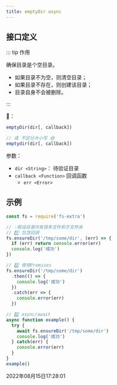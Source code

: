 ```yaml
---
title: emptyDir async
---
```


## 接口定义
::: tip 作用

确保目录是个空目录。

- 如果目录不为空，则清空目录；
- 如果目录不存在，则创建该目录；
- 目录自身不会被删除。

:::



📔：
```js
emptyDir(dir[, callback])

// 或 不区分大小写 😅
emptydir(dir[, callback])
```

参数：

- `dir <String>`： 待验证目录
- `callback <Function>` 回调函数
  - `err <Error>`

## 示例

```js {3-4,10,16,25}
const fs = require('fs-extra')

// 💡假设目录内有很多文件和子文件夹
// 1️⃣ 包含回调
fs.ensureDir('/tmp/some/dir', (err) => {
  if (err) return console.error(err)
  console.log('成功')
})

// 2️⃣ 使用Promises
fs.ensureDir('/tmp/some/dir')
  .then(() => {
    console.log('成功')
  })
  .catch(err => {
    console.error(err)
  })

// 3️⃣ async/await
async function example() {
  try {
    await fs.ensureDir('/tmp/some/dir')
    console.log('成功')
  } catch(err) {
    console.error(err)
  }
}
example()
```



2022年08月15日17:28:01
